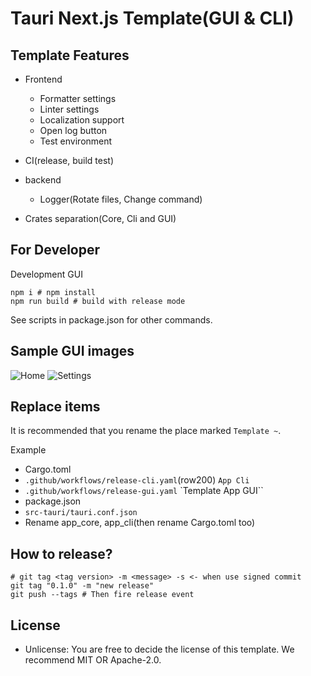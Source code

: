 # Tauri Next.js Template(GUI & CLI)

## Template Features

- Frontend
  - Formatter settings
  - Linter settings
  - Localization support
  - Open log button
  - Test environment

- CI(release, build test)

- backend
  - Logger(Rotate files, Change command)

- Crates separation(Core, Cli and GUI)

## For Developer

Development GUI

```shell
npm i # npm install
npm run build # build with release mode
```

See scripts in package.json for other commands.

## Sample GUI images

![Home](https://github.com/SARDONYX-sard/tauri-nextjs-template/assets/68905624/b5053376-cbbb-48af-95fa-40df79b4b3f6)
![Settings](https://github.com/SARDONYX-sard/tauri-nextjs-template/assets/68905624/f1f79d30-a1a5-4b70-ab2a-42ba7c8778f9)

## Replace items

It is recommended that you rename the place marked `Template ~`.

Example

- Cargo.toml
- `.github/workflows/release-cli.yaml`(row200) `App Cli`
- `.github/workflows/release-gui.yaml` `Template App GUI``
- package.json
- `src-tauri/tauri.conf.json`
- Rename app_core, app_cli(then rename Cargo.toml too)

## How to release?

```shell
# git tag <tag version> -m <message> -s <- when use signed commit
git tag "0.1.0" -m "new release"
git push --tags # Then fire release event
```

## License

- Unlicense: You are free to decide the license of this template. We recommend
  MIT OR Apache-2.0.
